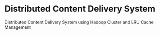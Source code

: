 # Distributed Content Delivery System
Distributed Content Delivery System using Hadoop Cluster and LRU Cache Management
